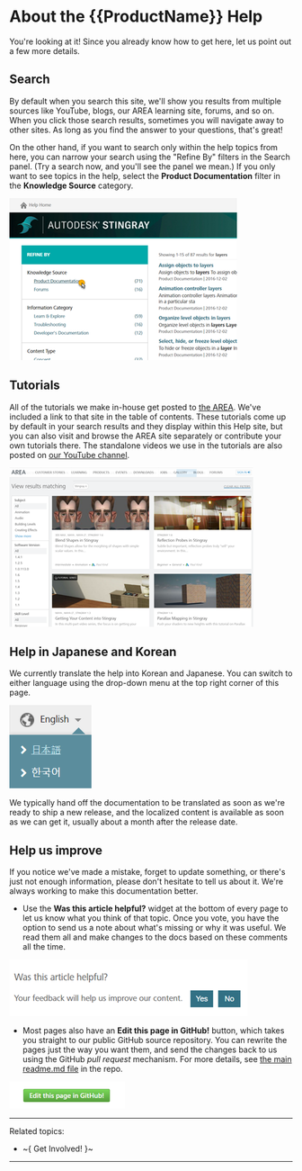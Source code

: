 # About the {{ProductName}} Help

You're looking at it! Since you already know how to get here, let us point out a few more details.

## Search

By default when you search this site, we'll show you results from multiple sources like YouTube, blogs, our AREA learning site, forums, and so on. When you click those search results, sometimes you will navigate away to other sites. As long as you find the answer to your questions, that's great!

On the other hand, if you want to search only within the help topics from here, you can narrow your search using the "Refine By" filters in the Search panel. (Try a search now, and you'll see the panel we mean.) If you only want to see topics in the help, select the **Product Documentation** filter in the **Knowledge Source** category.

![](../images/narrow-search.png)

## Tutorials

All of the tutorials we make in-house get posted to [the AREA](http://area.autodesk.com/learning/stingray). We've included a link to that site in the table of contents. These tutorials come up by default in your search results and they display within this Help site, but you can also visit and browse the AREA site separately or contribute your own tutorials there. The standalone videos we use in the tutorials are also posted on [our YouTube channel](https://www.youtube.com/user/autodeskgameshowtos).

![](../images/area.png)

## Help in Japanese and Korean

We currently translate the help into Korean and Japanese. You can switch to either language using the drop-down menu at the top right corner of this page.

![](../images/lang-menu.png)

We typically hand off the documentation to be translated as soon as we're ready to ship a new release, and the localized content is available as soon as we can get it, usually about a month after the release date.

## Help us improve

If you notice we've made a mistake, forget to update something, or there's just not enough information, please don't hesitate to tell us about it. We're always working to make this documentation better.

- Use the **Was this article helpful?** widget at the bottom of every page to let us know what you think of that topic. Once you vote, you have the option to send us a note about what's missing or why it was useful. We read them all and make changes to the docs based on these comments all the time.

![](../images/helpful.png)

-	Most pages also have an **Edit this page in GitHub!** button, which takes you straight to our public GitHub source repository. You can rewrite the pages just the way you want them, and send the changes back to us using the GitHub *pull request* mechanism. For more details, see [the main readme.md file](https://github.com/AutodeskGames/stingray-docs/) in the repo.

![](../images/edit-page-github.png)

---
Related topics:

- ~{ Get Involved! }~

---
